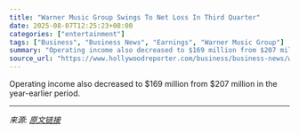 ```yaml
---
title: "Warner Music Group Swings To Net Loss In Third Quarter"
date: 2025-08-07T12:25:23+08:00
categories: ["entertainment"]
tags: ["Business", "Business News", "Earnings", "Warner Music Group"]
summary: "Operating income also decreased to $169 million from $207 million in the year-earlier period."
source_url: "https://www.hollywoodreporter.com/business/business-news/warner-music-group-swings-to-net-loss-in-third-quarter-1236339302/"
---
```


Operating income also decreased to $169 million from $207 million in the year-earlier period.

---

*来源: [原文链接](https://www.hollywoodreporter.com/business/business-news/warner-music-group-swings-to-net-loss-in-third-quarter-1236339302/)*
